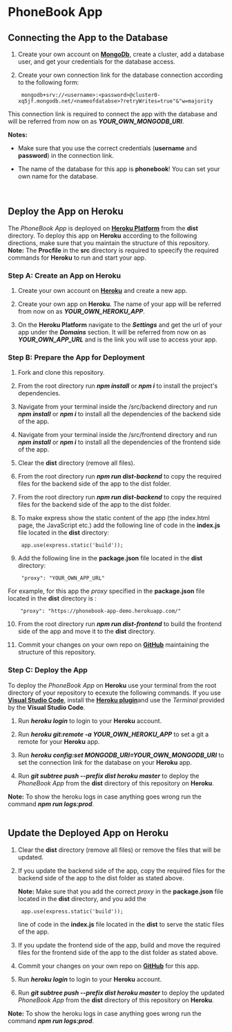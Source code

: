 # PhoneBook App



## Connecting the App to the Database

1. Create your own account on [**MongoDb**](https://www.mongodb.com/cloud), create a cluster, add a database user, and get your credentials for the database access.

2. Create your own connection link for the database connection according to the following form:

        mongodb+srv://<username>:<password>@cluster0-xq5jf.mongodb.net/<nameofdatabse>?retryWrites=true"&"w=majority

This connection link is required to connect the app with the database and will be referred from now on as ***YOUR_OWN_MONGODB_URI***.
   
**Notes:**

* Make sure that you use the correct credentials (**username** and **password**) in the connection link.

* The name of the database for this app is **phonebook**! You can set your own name for the database. 
<br/>

## Deploy the App on Heroku

The *PhoneBook App* is deployed on [**Heroku Platform**](https://www.heroku.com/platform) from the **dist** directory. To deploy this app on **Heroku** according to the following directions, make sure that you maintain the structure of this repository.
**Note:** The **Procfile** in the **src** directory is required to speecify the required commands for **Heroku**  to run and start your app.


### Step A: Create an App on Heroku

1. Create your own account on [**Heroku**](https://www.heroku.com/platform) and create a new app.

2. Create your own app on **Heroku**. The name of your app will be referred from now on as ***YOUR_OWN_HEROKU_APP***.

3. On the **Heroku Platform** navigate to the ***Settings*** and get the url of your app under the ***Domains*** section. It will be referred from now on as ***YOUR_OWN_APP_URL*** and is the link you will use to access your app.


### Step B: Prepare the App for Deployment

1. Fork and clone this repository.

2. From the root directory run ***npm install*** or ***npm i*** to install the project's dependencies.

3. Navigate from your terminal inside the /src/backend directory and run ***npm install*** or ***npm i*** to install all the dependencies of the backend side of the app.

4. Navigate from your terminal inside the /src/frontend directory and run ***npm install*** or ***npm i*** to install all the dependencies of the frontend side of the app.

5. Clear the **dist** directory (remove all files). 

6. From the root directory run ***npm run dist-backend*** to copy the required files for the backend side of the app to the dist folder.

7. From the root directory run ***npm run dist-backend*** to copy the required files for the backend side of the app to the dist folder.

8. To make express show the static content of the app (the index.html page, the JavaScript etc.) add the following line of code in the **index.js** file located in the **dist** directory:

        app.use(express.static('build'));

9. Add the following line in the **package.json** file located in the **dist** directory:

        "proxy": "YOUR_OWN_APP_URL"

For example, for this app the *proxy* specified in the **package.json** file located in the **dist** directory is :

        "proxy": "https://phonebook-app-demo.herokuapp.com/"

10. From the root directory run ***npm run dist-frontend*** to build the frontend side of the app and move it to the **dist** directory.

11. Commit your changes on your own repo on [**GitHub**](https://github.com/) maintaining the structure of this repository.


### Step C: Deploy the App

To deploy the *PhoneBook App* on **Heroku** use your terminal from the root directory of your repository to ecexute the following commands. If you use [**Visual Studio Code**](https://code.visualstudio.com/), install the [**Heroku plugin**](https://marketplace.visualstudio.com/items?itemName=ivangabriele.vscode-heroku)and use the *Terminal* provided by the **Visual Studio Code**.

1. Run ***heroku login*** to login to your **Heroku** account.

2. Run ***heroku git:remote -a YOUR_OWN_HEROKU_APP*** to set a git a remote for your **Heroku** app.

3. Run ***heroku config:set MONGODB_URI=YOUR_OWN_MONGODB_URI*** to set the connection link for the database on your **Heroku** app.

4. Run ***git subtree push --prefix dist heroku master*** to deploy the *PhoneBook App* from the **dist** directory of this repository on **Heroku**.

**Note:** To show the heroku logs in case anything goes wrong run the command ***npm run logs:prod***.
<br/><br/>

## Update the Deployed App on Heroku

1. Clear the **dist** directory (remove all files) or remove the files that will be updated. 

2. If you update the backend side of the app, copy the required files for the backend side of the app to the dist folder as stated above.

   **Note:** Make sure that you add the correct *proxy*  in the **package.json** file located in the **dist** directory, and you add the 

        app.use(express.static('build'));

   line of code in the **index.js** file located in the **dist** to serve the static files of the app.


3. If you update the frontend side of the app, build and move the required files for the frontend side of the app to the dist folder as stated above.

4. Commit your changes on your own repo on [**GitHub**](https://github.com/) for this app.

5. Run ***heroku login*** to login to your **Heroku** account.

6. Run ***git subtree push --prefix dist heroku master*** to deploy the updated *PhoneBook App* from the **dist** directory of this repository on **Heroku**.

**Note:** To show the heroku logs in case anything goes wrong run the command ***npm run logs:prod***.


<!-- heroku config:set MONGODB_URI=mongodb+srv://fullstack:fullstackKT6890@cluster0-xq5jf.mongodb.net/phonebook?retryWrites=true"&"w=majority -->

 <!-- heroku git:remote -a phonebook-app-demo -->






<!-- 
Commit a text file to your app’s root directory that is named Procfile without a file extension. This file tells Heroku which command(s) to run to start your app. These commands are probably the same as the ones you use to run your code on your local machine.

Here’s an example Procfile for a simple Node.js app:


Access the app here: <a href="https://phonebook-app-kt.herokuapp.com/" target="blank">PhoneBook App</a>

<h2>Setup of the Project</h2>

**1.** Fork and clone this repository.

**2.** Navigate from your terminal inside the /backend directory and run ***npm install*** to install the project's dependencies.

**3.** Navigate from your terminal inside the /frontend directory and run ***npm install*** to install the project's dependencies.
<br/>
<br/>
<h3>Running BackEnd and FrontEnd Side By Side</h3>

**1.** Navigate from your terminal inside the /backend directory and run ***npm run watch***.

**2.** Inside the /frontend/src/services/phonebookService.js file make sure that the baseUrl variable is set to:

        const baseUrl = 'http://localhost:3001/api/persons';

**3.** Open a new terminal, navigate inside the /frontend directory and run ***npm start***.
<br/>
<br/>
<h3>Running App Locally</h3>

**1.** Inside the /frontend/src/services/phonebookService.js file make sure that the baseUrl variable is set to:

        const baseUrl = 'api/persons';

**2.** Navigate from your terminal inside the /backend directory and run ***npm run build-frontend*** and then ***npm run watch***.
<br/>
<br/>
<h3>Running FrontEnd Locally With Deployed Backend To Heroku</h3>

**1.** Deploy Back End To Heroku....+

**2.** Inside the /frontend/src/services/phonebookService.js file make sure that the baseUrl variable is set to:

        const baseUrl = 'https://phonebook-app-kt.herokuapp.com/api/persons';

**3.** Navigate from your terminal inside the /frontend directory and run ***npm start***. -->
